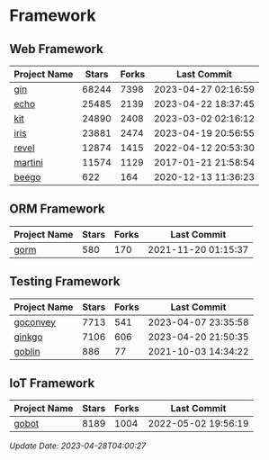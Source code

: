 # Framework

## Web Framework
| Project Name | Stars | Forks | Last Commit |
| ------------ | ----- | ----- | ----------- |
| [gin](https://github.com/gin-gonic/gin) | 68244 | 7398 | 2023-04-27 02:16:59 |
| [echo](https://github.com/labstack/echo) | 25485 | 2139 | 2023-04-22 18:37:45 |
| [kit](https://github.com/go-kit/kit) | 24890 | 2408 | 2023-03-02 02:16:12 |
| [iris](https://github.com/kataras/iris) | 23881 | 2474 | 2023-04-19 20:56:55 |
| [revel](https://github.com/revel/revel) | 12874 | 1415 | 2022-04-12 20:53:30 |
| [martini](https://github.com/go-martini/martini) | 11574 | 1129 | 2017-01-21 21:58:54 |
| [beego](https://github.com/astaxie/beego) | 622 | 164 | 2020-12-13 11:36:23 |

## ORM Framework
| Project Name | Stars | Forks | Last Commit |
| ------------ | ----- | ----- | ----------- |
| [gorm](https://github.com/jinzhu/gorm) | 580 | 170 | 2021-11-20 01:15:37 |

## Testing Framework
| Project Name | Stars | Forks | Last Commit |
| ------------ | ----- | ----- | ----------- |
| [goconvey](https://github.com/smartystreets/goconvey) | 7713 | 541 | 2023-04-07 23:35:58 |
| [ginkgo](https://github.com/onsi/ginkgo) | 7106 | 606 | 2023-04-20 21:50:35 |
| [goblin](https://github.com/franela/goblin) | 886 | 77 | 2021-10-03 14:34:22 |

## IoT Framework
| Project Name | Stars | Forks | Last Commit |
| ------------ | ----- | ----- | ----------- |
| [gobot](https://github.com/hybridgroup/gobot) | 8189 | 1004 | 2022-05-02 19:56:19 |

*Update Date: 2023-04-28T04:00:27*
